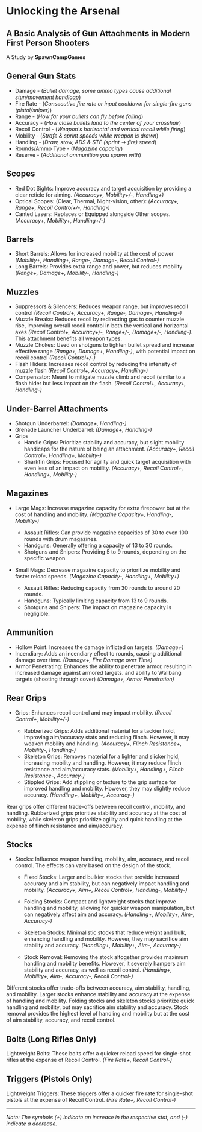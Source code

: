 
# Unlocking the Arsenal
## A Basic Analysis of Gun Attachments in Modern First Person Shooters

A Study by **SpawnCampGames**

## General Gun Stats
- Damage - (*Bullet damage, some ammo types cause additional stun/movement handicap*)
- Fire Rate - (*Consecutive fire rate or input cooldown for single-fire guns (pistol/sniper)*)
- Range - (*How far your bullets can fly before falling*)
- Accuracy - (*How close bullets land to the center of your crosshair*)
- Recoil Control - (*Weapon's horizontal and vertical recoil while firing*)
- Mobility - (*Strafe & sprint speeds while weapon is drawn*)
- Handling - (*Draw, stow, ADS & STF (sprint -> fire) speed*)
- Rounds/Ammo Type - (*Magazine capacity*)
- Reserve - (*Additional ammunition you spawn with*)


## Scopes

-   Red Dot Sights: Improve accuracy and target acquisition by providing a clear reticle for aiming. _(Accuracy+, Mobility+/-, Handling+)_
-   Optical Scopes: (Clear, Thermal, Night-vision, other): _(Accuracy+, Range+, Recoil Control+/-, Handling-)_
-   Canted Lasers: Replaces or Equipped alongside Other scopes. _(Accuracy+, Mobility+, Handling+/-)_

## Barrels

-   Short Barrels: Allows for increased mobility at the cost of power _(Mobility+, Handling+, Range-, Damage-, Recoil Control-)_
-   Long Barrels: Provides extra range and power, but reduces mobility _(Range+, Damage+, Mobility-, Handling-)_

## Muzzles

-   Suppressors & Silencers: Reduces weapon range, but improves recoil control _(Recoil Control+, Accuracy+, Range-, Damage-, Handling-)_
-   Muzzle Breaks: Reduces recoil by redirecting gas to counter muzzle rise, improving overall recoil control in both the vertical and horizontal axes _(Recoil Control+, Accuracy+/-, Range+/-, Damage+/-, Handling-)_. This attachment benefits all weapon types.
-   Muzzle Chokes: Used on shotguns to tighten bullet spread and increase effective range _(Range+, Damage+, Handling-)_, with potential impact on recoil control _(Recoil Control+/-)_
-   Flash Hiders: Increases recoil control by reducing the intensity of muzzle flash _(Recoil Control+, Accuracy+, Handling-)_
-  Compensator: Meant to mitigate muzzle climb and recoil (similar to a flash hider but less impact on the flash. _(Recoil Control+, Accuracy+, Handling-)_

## Under-Barrel Attachments

- Shotgun Underbarrel: _(Damage+, Handling-)_
- Grenade Launcher Underbarrel: _(Damage+, Handling-)_
- Grips
  - Handle Grips: Prioritize stability and accuracy, but slight mobility handicaps for the nature of being an attachment. _(Accuracy+, Recoil Control+, Handling+, Mobility-)_
  - Sharkfin Grips: Focused for agility and quick target acquisition with even less of an impact on mobility. _(Accuracy+, Recoil Control+, Handling+, Mobility-)_


## Magazines

-   Large Mags: Increase magazine capacity for extra firepower but at the cost of handling and mobility. _(Magazine Capacity+, Handling-, Mobility-)_
    
    -   Assault Rifles: Can provide magazine capacities of 30 to even 100 rounds with drum magazines.
    -   Handguns: Generally offering a capacity of 13 to 30 rounds.
    -   Shotguns and Snipers: Providing 5 to 9 rounds, depending on the specific weapon.
-   Small Mags: Decrease magazine capacity to prioritize mobility and faster reload speeds. _(Magazine Capacity-, Handling+, Mobility+)_
    
    -   Assault Rifles: Reducing capacity from 30 rounds to around 20 rounds.
    -   Handguns: Typically limiting capacity from 13 to 9 rounds.
    -   Shotguns and Snipers: The impact on magazine capacity is negligible.


## Ammunition

-   Hollow Point: Increases the damage inflicted on targets. _(Damage+)_
-   Incendiary: Adds an incendiary effect to rounds, causing additional damage over time. _(Damage+, Fire Damage over Time)_
-   Armor Penetrating: Enhances the ability to penetrate armor, resulting in increased damage against armored targets. and ability to Wallbang targets (shooting through cover) _(Damage+, Armor Penetration)_


## Rear Grips

-   Grips: Enhances recoil control and may impact mobility. _(Recoil Control+, Mobility+/-)_

    -   Rubberized Grips: Adds additional material for a tackier hold, improving aim/accuracy stats and reducing flinch. However, it may weaken mobility and handling. _(Accuracy+, Flinch Resistance+, Mobility-, Handling-)_
    -   Skeleton Grips: Removes material for a lighter and slicker hold, increasing mobility and handling. However, it may reduce flinch resistance and aim/accuracy stats. _(Mobility+, Handling+, Flinch Resistance-, Accuracy-)_
    - Stippled Grips: Add stippling or texture to the grip surface for improved handling and mobility. However, they may slightly reduce accuracy. _(Handling+, Mobility+, Accuracy-)_

Rear grips offer different trade-offs between recoil control, mobility, and handling. Rubberized grips prioritize stability and accuracy at the cost of mobility, while skeleton grips prioritize agility and quick handling at the expense of flinch resistance and aim/accuracy.


## Stocks

-   Stocks: Influence weapon handling, mobility, aim, accuracy, and recoil control. The effects can vary based on the design of the stock.
    
    -   Fixed Stocks: Larger and bulkier stocks that provide increased accuracy and aim stability, but can negatively impact handling and mobility. _(Accuracy+, Aim+, Recoil Control+, Handling-, Mobility-)_
        
    -   Folding Stocks: Compact and lightweight stocks that improve handling and mobility, allowing for quicker weapon manipulation, but can negatively affect aim and accuracy. _(Handling+, Mobility+, Aim-, Accuracy-)_
        
    -   Skeleton Stocks: Minimalistic stocks that reduce weight and bulk, enhancing handling and mobility. However, they may sacrifice aim stability and accuracy. _(Handling+, Mobility+, Aim-, Accuracy-)_
        
    -   Stock Removal: Removing the stock altogether provides maximum handling and mobility benefits. However, it severely hampers aim stability and accuracy, as well as recoil control. _(Handling+, Mobility+, Aim-, Accuracy-, Recoil Control-)_
        

Different stocks offer trade-offs between accuracy, aim stability, handling, and mobility. Larger stocks enhance stability and accuracy at the expense of handling and mobility. Folding stocks and skeleton stocks prioritize quick handling and mobility, but may sacrifice aim stability and accuracy. Stock removal provides the highest level of handling and mobility but at the cost of aim stability, accuracy, and recoil control.

## Bolts (Long Rifles Only)
Lightweight Bolts: These bolts offer a quicker reload speed for single-shot rifles at the expense of Recoil Control. _(Fire Rate+, Recoil Control-)_

## Triggers (Pistols Only)
Lightweight Triggers: These triggers offer a quicker fire rate for single-shot pistols at the expense of Recoil Control. _(Fire Rate+, Recoil Control-)_



---
*Note: The symbols (**+**) indicate an increase in the respective stat, and (**-**) indicate a decrease.*
